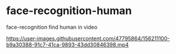 # face-recognition-human
face-recognition find human in video


https://user-images.githubusercontent.com/47795864/156211100-b9a30388-91c7-41ca-9893-43dd30846398.mp4

